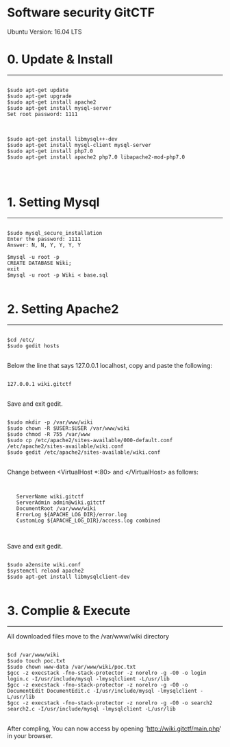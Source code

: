 Software security GitCTF
========================
Ubuntu Version: 16.04 LTS

# 0. Update & Install
-------------------

<pre>
<code>
$sudo apt-get update
$sudo apt-get upgrade
$sudo apt-get install apache2
$sudo apt-get install mysql-server
Set root password: 1111
</code>
</pre>

<pre>
<code>
$sudo apt-get install libmysql++-dev
$sudo apt-get install mysql-client mysql-server
$sudo apt-get install php7.0  
$sudo apt-get install apache2 php7.0 libapache2-mod-php7.0
</pre>
</code>

# 1. Setting Mysql
-------------------
<pre>
<code>
$sudo mysql_secure_installation
Enter the password: 1111
Answer: N, N, Y, Y, Y, Y

$mysql -u root -p  
CREATE DATABASE Wiki;
exit
$mysql -u root -p Wiki < base.sql
</code>
</pre>

# 2. Setting Apache2
-------------------
<pre>
<code>
$cd /etc/  
$sudo gedit hosts
</code>
</pre>
Below the line that says 127.0.0.1 localhost, copy and paste the following:
<pre>
<code>
127.0.0.1 wiki.gitctf  
</code>
</pre>
Save and exit gedit.
<pre>
<code>
$sudo mkdir -p /var/www/wiki
$sudo chown -R $USER:$USER /var/www/wiki
$sudo chmod -R 755 /var/www  
$sudo cp /etc/apache2/sites-available/000-default.conf /etc/apache2/sites-available/wiki.conf  
$sudo gedit /etc/apache2/sites-available/wiki.conf  
</code>
</pre>
Change between <VirtualHost *:80> and \</VirtualHost> as follows:
<pre>
<code>
<VirtualHost *:80>  
   ServerName wiki.gitctf  
   ServerAdmin admin@wiki.gitctf  
   DocumentRoot /var/www/wiki
   ErrorLog ${APACHE_LOG_DIR}/error.log  
   CustomLog ${APACHE_LOG_DIR}/access.log combined  
</VirtualHost>
</code>
</pre>
Save and exit gedit.
<pre>
<code>
$sudo a2ensite wiki.conf  
$systemctl reload apache2  
$sudo apt-get install libmysqlclient-dev  
</code>
</pre>

# 3. Complie & Execute
--------------------
All downloaded files move to the /var/www/wiki directory
<pre>
<code>
$cd /var/www/wiki
$sudo touch poc.txt
$sudo chown www-data /var/www/wiki/poc.txt
$gcc -z execstack -fno-stack-protector -z norelro -g -O0 -o login login.c -I/usr/include/mysql -lmysqlclient -L/usr/lib
$gcc -z execstack -fno-stack-protector -z norelro -g -O0 -o DocumentEdit DocumentEdit.c -I/usr/include/mysql -lmysqlclient -L/usr/lib 
$gcc -z execstack -fno-stack-protector -z norelro -g -O0 -o search2 search2.c -I/usr/include/mysql -lmysqlclient -L/usr/lib 
</code>
</pre>
After compling, You can now access by opening 'http://wiki.gitctf/main.php' in your browser.
